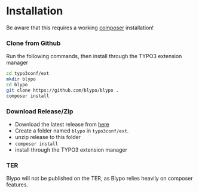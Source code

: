 # Installation
Be aware that this requires a working [composer](https://getcomposer.org/) installation!

### Clone from Github
Run the following commands, then install through the TYPO3 extension manager

```bash
cd typo3conf/ext
mkdir blypo
cd blypo
git clone https://github.com/blypo/blypo .
composer install
```

### Download Release/Zip
* Download the latest release from [here](https://github.com/blypo/blypo/archive/master.zip)
* Create a folder named `blypo` in `typo3conf/ext`.
* unzip release to this folder
* `composer install`
* install through the TYPO3 extension manager

### TER
Blypo will not be published on the TER, as Blypo relies heavily on composer features.
